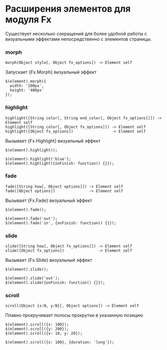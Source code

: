 # Расширения элементов для модуля Fx

Существует несколько сокращений для более удобной работы с визуальными
эффектами непосредственно с элементов страницы.


### morph

    morph(Object style[, Object fx_options]) -> Element self

Запускает {Fx.Morph} визуальный эффект

    $(element).morph({
      width: '200px',
      height: '400px'
    });

### highlight

    highlight([String color[, String end_color[, Object fx_options]]]) -> Element self
    highlight([String color[, Object fx_options]]) -> Element self
    highlight([Object fx_options])                 -> Element self

Вызывает {Fx.Highlight} визуальный эффект

    $(element).highlight();
    
    $(element).highlight('blue');
    $(element).highlight({onFinish: function() {}});

### fade

    fade([String how[, Object options]]) -> Element self
    fade([Object options])               -> Element self

Вызывает {Fx.Fade} визуальный эффект

    $(element).fade();
    
    $(element).fade('out');
    $(element).fade('in', {onFinish: function() {}});

### slide

    slide([String how[, Object fx_options]]) -> Element self
    slide([Object fx_options])               -> Element self

Вызывает {Fx.Slide} визуальный эффект

    $(element).slide();
    
    $(element).slide('out');
    $(element).slide({onFinish: function() {}});


### scroll

    scroll(Object {x:N, y:N}[, Object options]) -> Element self

Плавно прокручивает полосы прокрутки в указанную позицию

    $(element).scroll({x: 100});
    $(element).scroll({y: 200});
    $(element).scroll({x: 10, y: 20});
    
    $(element).scroll({x: 100}, {duration: 'long'});
    